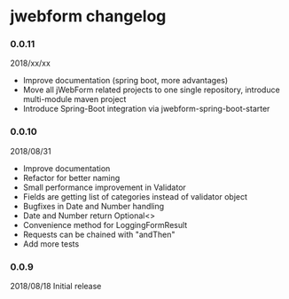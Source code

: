 # jwebform changelog

### 0.0.11 

2018/xx/xx 

* Improve documentation (spring boot, more advantages)
* Move all jWebForm related projects to one single repository, introduce multi-module maven project
* Introduce Spring-Boot integration via jwebform-spring-boot-starter


### 0.0.10 

2018/08/31 

* Improve documentation
* Refactor for better naming
* Small performance improvement in Validator
* Fields are getting list of categories instead of validator object
* Bugfixes in Date and Number handling
* Date and Number return Optional<> 
* Convenience method for LoggingFormResult
* Requests can be chained with "andThen"
* Add more tests


### 0.0.9 

2018/08/18 Initial release
